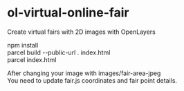 # ol-virtual-online-fair
Create virtual fairs with 2D images with OpenLayers

npm install  
parcel build --public-url . index.html  
parcel index.html  

After changing your image with images/fair-area-jpeg  
You need to update fair.js coordinates and fair point details.
